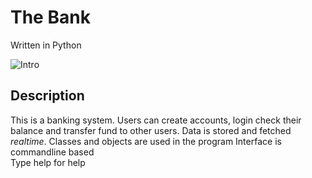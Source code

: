 # The Bank
Written in Python  
    
![Intro](https://github.com/munish8/the-bank/blob/main/readme/media/intro.png?raw=true)
    
## Description   
This is a banking system. Users can create accounts, login check their balance and transfer fund to other users. Data is stored and fetched *realtime*. Classes and objects are used in the program
Interface is commandline based   
Type help for help  

